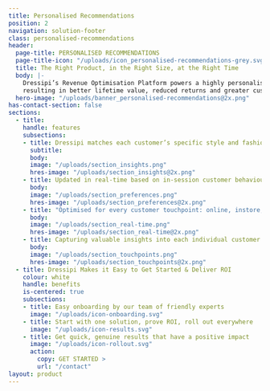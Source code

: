 ```yaml
---
title: Personalised Recommendations
position: 2
navigation: solution-footer
class: personalised-recommendations
header:
  page-title: PERSONALISED RECOMMENDATIONS
  page-title-icon: "/uploads/icon_personalised-recommendations-grey.svg"
  title: The Right Product, in the Right Size, at the Right Time
  body: |-
    Dressipi’s Revenue Optimisation Platform powers a highly personalised and deepened customer experience, 
    resulting in better lifetime value, reduced returns and greater customer loyalty
  hero-image: "/uploads/banner_personalised-recommendations@2x.png"
has-contact-section: false
sections:
  - title:
    handle: features
    subsections:
    - title: Dressipi matches each customer’s specific style and fashion preferences to your entire product offering to deliver personalised product, outfit and size recommendations.
      subtitle: 
      body:
      image: "/uploads/section_insights.png"
      hres-image: "/uploads/section_insights@2x.png"
    - title: Updated in real-time based on in-session customer behaviour and changes in availability of product.
      body:
      image: "/uploads/section_preferences.png"
      hres-image: "/uploads/section_preferences@2x.png"
    - title: "Optimised for every customer touchpoint: online, instore, in app, and on email."
      body:
      image: "/uploads/section_real-time.png"
      hres-image: "/uploads/section_real-time@2x.png"
    - title: Capturing valuable insights into each individual customer at every step of their journey.
      body:
      image: "/uploads/section_touchpoints.png"
      hres-image: "/uploads/section_touchpoints@2x.png"
  - title: Dressipi Makes it Easy to Get Started & Deliver ROI
    colour: white
    handle: benefits
    is-centered: true
    subsections:
    - title: Easy onboarding by our team of friendly experts
      image: "/uploads/icon-onboarding.svg"
    - title: Start with one solution, prove ROI, roll out everywhere
      image: "/uploads/icon-results.svg"
    - title: Get quick, genuine results that have a positive impact
      image: "/uploads/icon-rollout.svg"
      action:
        copy: GET STARTED >
        url: "/contact"
layout: product
---
```


